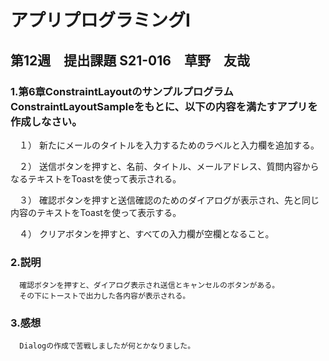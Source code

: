 # アプリプログラミングⅠ

## 第12週　提出課題 S21-016　草野　友哉

### 1.第6章ConstraintLayoutのサンプルプログラムConstraintLayoutSampleをもとに、以下の内容を満たすアプリを作成しなさい。
　１） 新たにメールのタイトルを入力するためのラベルと入力欄を追加する。
 
　２） 送信ボタンを押すと、名前、タイトル、メールアドレス、質問内容からなるテキストをToastを使って表示される。
 
　３） 確認ボタンを押すと送信確認のためのダイアログが表示され、先と同じ内容のテキストをToastを使って表示する。
 
　４） クリアボタンを押すと、すべての入力欄が空欄となること。

### 2.説明 
      確認ボタンを押すと、ダイアログ表示され送信とキャンセルのボタンがある。
      その下にトーストで出力した各内容が表示される。
          
### 3.感想 
      Dialogの作成で苦戦しましたが何とかなりました。
      
